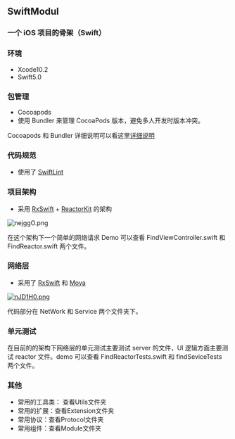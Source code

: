 ## SwiftModul

### 一个 iOS 项目的骨架（Swift）

### 环境
- Xcode10.2
- Swift5.0

### 包管理 

- Cocoapods
- 使用 Bundler 来管理 CocoaPods 版本，避免多人开发时版本冲突。

Cocoapods 和 Bundler 详细说明可以看这里[详细说明](https://www.jianshu.com/p/737d3fa5e12a)

### 代码规范

- 使用了 [SwiftLint](https://github.com/realm/SwiftLint)

### 项目架构

- 采用 [RxSwift](https://github.com/ReactiveX/RxSwift) + [ReactorKit](https://github.com/ReactorKit/ReactorKit) 的架构 

![nejggO.png](https://s2.ax1x.com/2019/09/05/nejggO.png)

在这个架构下一个简单的网络请求 Demo 可以查看 FindViewController.swift 和 FindReactor.swift 两个文件。

### 网络层

- 采用了 [RxSwift](https://github.com/ReactiveX/RxSwift) 和 [Moya](https://github.com/Moya/Moya)

[![nJD1H0.png](https://s2.ax1x.com/2019/09/09/nJD1H0.png)](https://imgchr.com/i/nJD1H0)

代码部分在 NetWork 和 Service 两个文件夹下。

### 单元测试

在目前的的架构下网络层的单元测试主要测试 server 的文件，UI 逻辑方面主要测试 reactor 文件。demo 可以查看 FindReactorTests.swift 和 findSeviceTests 两个文件。

### 其他

- 常用的工具类： 查看Utils文件夹
- 常用的扩展：查看Extension文件夹
- 常用协议：查看Protocol文件夹
- 常用组件：查看Module文件夹


